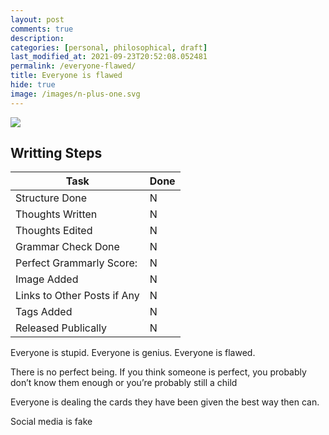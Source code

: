 ```yaml
---
layout: post
comments: true
description:
categories: [personal, philosophical, draft]
last_modified_at: 2021-09-23T20:52:08.052481
permalink: /everyone-flawed/
title: Everyone is flawed
hide: true
image: /images/n-plus-one.svg
---
```

![](/images/switch-jobs.jpg)

## Writting Steps

| Task                        | Done |
|-----------------------------|------|
| Structure Done              | N    |
| Thoughts Written            | N    |
| Thoughts Edited             | N    |
| Grammar Check Done          | N    |
| Perfect Grammarly Score:    | N    |
| Image Added                 | N    |
| Links to Other Posts if Any | N    |
| Tags Added                  | N    |
| Released Publically         | N    |



Everyone is stupid. Everyone is genius. Everyone is flawed.

There is no perfect being. If you think someone is perfect, you probably don’t know them enough or you’re probably still a child

Everyone is dealing the cards they have been given the best way then can.

Social media is fake